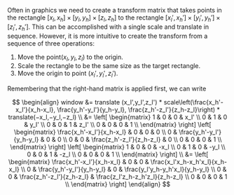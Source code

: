 
Often in graphics we need to create a transform matrix that takes points in the rectangle $[x_l,x_h] × [y_l,y_h] × [z_l,z_h]$ to the rectangle  $[x_l′, x_h′] × [y_l′, y_h′ ]× [z_l′, z_h′ ]$. This can be accomplished with a single scale and translate in sequence. However, it is more intuitive to create the transform from a sequence of three operations:
1. Move the point$(x_l,y_l,z_l)$ to the origin.  
2. Scale the rectangle to be the same size as the target rectangle. 
3. Move the origin to point $(x_l′,y_l′,z_l′)$.

Remembering that the right-hand matrix is applied first, we can write

$$
\begin{align}
window &= translate (x_l',y_l',z_l') * scale\left(\frac{x_h'-x_l'}{x_h-x_l}, \frac{y_h'-y_l'}{y_h-y_l}, \frac{z_h'-z_l'}{z_h-z_l}\right) * translate(−x_l,−y_l,−z_l) \\
&= \left[
  \begin{matrix}
    1 & 0 & 0 & x_l' \\
    0 & 1 & 0 & y_l' \\
    0 & 0 & 1 & z_l' \\
    0 & 0 & 0 & 1    \\
  \end{matrix}
  \right]
  \left[
  \begin{matrix}
    \frac{x_h'-x_l'}{x_h-x_l} & 0 & 0 & 0 \\
    0 & \frac{y_h'-y_l'}{y_h-y_l} & 0 & 0 \\
    0 & 0 & \frac{z_h'-z_l'}{z_h-z_l} & 0 \\
    0 & 0 & 0 & 1    \\
  \end{matrix}
  \right]
  \left[
  \begin{matrix}
    1 & 0 & 0 & -x_l \\
    0 & 1 & 0 & -y_l \\
    0 & 0 & 1 & -z_l \\
    0 & 0 & 0 & 1    \\
  \end{matrix}
  \right] \\
&= \left[
  \begin{matrix}
    \frac{x_h'-x_l'}{x_h-x_l} & 0 & 0 & \frac{x_l'x_h-x_h'x_l}{x_h-x_l} \\
    0 & \frac{y_h'-y_l'}{y_h-y_l} & 0 & \frac{y_l'y_h-y_h'x_l}{y_h-y_l} \\
    0 & 0 & \frac{z_h'-z_l'}{z_h-z_l} & \frac{z_l'z_h-z_h'z_l}{z_h-z_l} \\
    0 & 0 & 0 & 1    \\
  \end{matrix}
  \right]
\end{align}
$$